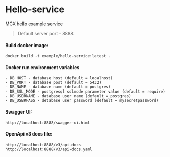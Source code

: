 # Hello-service
MCX hello example service
> Default server port - 8888

#### Build docker image:
    docker build -t example/hello-service:latest .
#### Docker run environment variables
    - DB_HOST - database host (default = localhost)
    - DB_PORT - database post (default = 5432)
    - DB_NAME - database name (default = postgres)
    - DB_SSL_MODE - postgresql sslmode parameter value (default = require) 
    - DB_USERNAME - database user name (default = postgres)
    - DB_USERPASS - detabase user password (default = mysecretpassword)
    
#### Swagger UI: 
    http://localhost:8888/swagger-ui.html
#### OpenApi v3 docs file:
    http://localhost:8888/v3/api-docs
    http://localhost:8888/v3/api-docs.yaml     